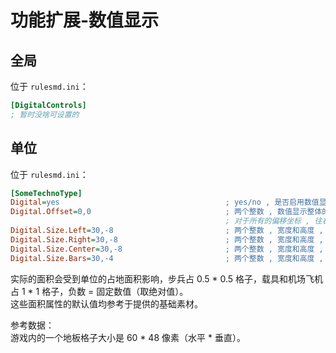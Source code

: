 # 功能扩展-数值显示

## 全局

位于 `rulesmd.ini`：

```ini
[DigitalControls]
; 暂时没啥可设置的
```



## 单位

位于 `rulesmd.ini`：

```ini
[SomeTechnoType]
Digital=yes                                     ; yes/no , 是否启用数值显示 , 默认值是 yes
Digital.Offset=0,0                              ; 两个整数 , 数值显示整体的偏移坐标 , 默认值是 0,0 , 单位 : 像素
                                                ; 对于所有的偏移坐标 , 往右 X 增加 , 往上 Y 增加
Digital.Size.Left=30,-8                         ; 两个整数 , 宽度和高度 , 左侧列的面积 , 默认值是 30,-8 , 单位 : 像素/格子
Digital.Size.Right=30,-8                        ; 两个整数 , 宽度和高度 , 右侧列的面积 , 默认值是 30,-8 , 单位 : 像素/格子
Digital.Size.Center=30,-8                       ; 两个整数 , 宽度和高度 , 中间列的面积 , 默认值是 30,-8 , 单位 : 像素/格子
Digital.Size.Bars=30,-4                         ; 两个整数 , 宽度和高度 , 【血条】的面积 , 默认值是 30,-4 (参考于提供的基础素材) , 单位 : 像素/格子
```

实际的面积会受到单位的占地面积影响，步兵占 0.5 * 0.5 格子，载具和机场飞机占 1 * 1 格子，负数 = 固定数值（取绝对值）。  
这些面积属性的默认值均参考于提供的基础素材。

参考数据：  
游戏内的一个地板格子大小是 60 * 48 像素（水平 * 垂直）。